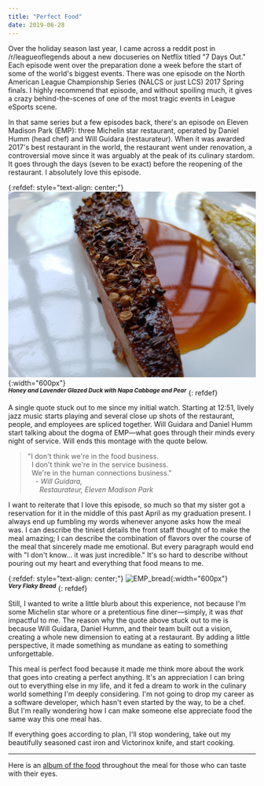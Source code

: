 ```yaml
---
title: "Perfect Food"
date: 2019-06-28
---
```


Over the holiday season last year, I came across a reddit post in /r/leagueoflegends about a new docuseries on Netflix titled "7 Days Out." Each episode went over the preparation done a week before the start of some of the world's biggest events. There was one episode on the North American League Championship Series (NALCS or just LCS) 2017 Spring finals. I highly recommend that episode, and without spoiling much, it gives a crazy behind-the-scenes of one of the most tragic events in League eSports scene. 

In that same series but a few episodes back, there's an episode on Eleven Madison Park (EMP): three Michelin star restaurant, operated by Daniel Humm (head chef) and Will Guidara (restaurateur). When it was awarded 2017's best restaurant in the world, the restaurant went under renovation, a controversial move since it was arguably at the peak of its culinary stardom. It goes through the days (seven to be exact) before the reopening of the restaurant. I absolutely love this episode. 

{:refdef: style="text-align: center;"}
![EMP_duck](../../images/EMP/EMP_duck.jpg){:width="600px"}  
<sup>***Honey and Lavender Glazed Duck with Napa Cabbage and Pear***</sup>
{: refdef}

A single quote stuck out to me since my initial watch. Starting at 12:51, lively jazz music starts playing and several close up shots of the restaurant, people, and employees are spliced together. Will Guidara and Daniel Humm start talking about the dogma of EMP—what goes through their minds every night of service. Will ends this montage with the quote below.

> "I don't think we're in the food business.  
> &nbsp;&nbsp;I don't think we're in the service business.  
> &nbsp;&nbsp;We're in the human connections business."  
> &nbsp;&nbsp;&nbsp;&nbsp;*- Will Guidara,*  
> &nbsp;&nbsp;&nbsp;&nbsp;&nbsp;&nbsp;*Restaurateur, Eleven Madison Park*

I want to reiterate that I love this episode, so much so that my sister got a reservation for it in the middle of this past April as my graduation present. I always end up fumbling my words whenever anyone asks how the meal was. I can describe the tiniest details the front staff thought of to make the meal amazing; I can describe the combination of flavors over the course of the meal that sincerely made me emotional. But every paragraph would end with "I don't know... it was just incredible." It's so hard to describe without pouring out my heart and everything that food means to me.

{:refdef: style="text-align: center;"}
![EMP_bread](../../EMP/EMP_bread.jpg){:width="600px"}  
<sup>***Very Flaky Bread***</sup>
{: refdef}

Still, I wanted to write a little blurb about this experience, not because I'm some Michelin star whore or a pretentious fine diner—simply, it was *that* impactful to me. The reason why the quote above stuck out to me is because Will Guidara, Daniel Humm, and their team built out a vision, creating a whole new dimension to eating at a restaurant. By adding a little perspective, it made something as mundane as eating to something unforgettable.

This meal is perfect food because it made me think more about the work that goes into creating a perfect anything. It's an appreciation I can bring out to everything else in my life, and it fed a dream to work in the culinary world something I'm deeply considering. I'm not going to drop my career as a software developer, which hasn't even started by the way, to be a chef. But I'm really wondering how I can make someone else appreciate food the same way this one meal has.

If everything goes according to plan, I'll stop wondering, take out my beautifully seasoned cast iron and Victorinox knife, and start cooking.

---

Here is an [album of the food](https://photos.app.goo.gl/HpWNX7DSY2RJdJGn8) throughout the meal for those who can taste with their eyes. 